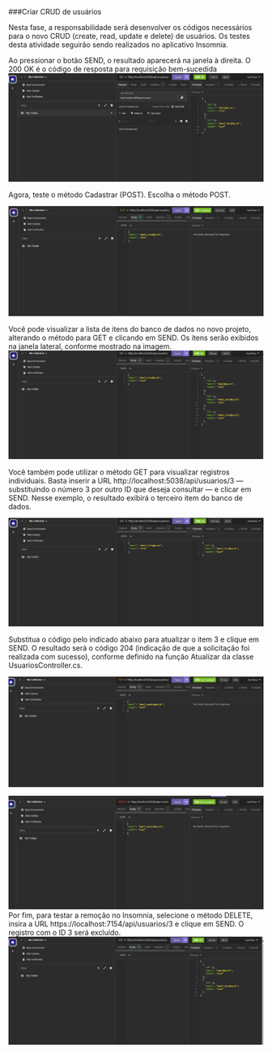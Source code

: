 ###Criar CRUD de usuários

Nesta fase, a responsabilidade será desenvolver os códigos necessários para o novo CRUD (create, read, update e delete) de usuários.
Os testes desta atividade seguirão sendo realizados no aplicativo Insomnia.

Ao pressionar o botão SEND, o resultado aparecerá na janela à direita. O 200 OK é o código de resposta para requisição bem-sucedida
![Logo da Minha Empresa](https://github.com/diegobrl/crud-usuarios-api/blob/main/screenshot/0001.png)

Agora, teste o método Cadastrar (POST). Escolha o método POST.

![Logo da Minha Empresa](https://github.com/diegobrl/crud-usuarios-api/blob/main/screenshot/0002.png)

Você pode visualizar a lista de itens do banco de dados no novo projeto, alterando o método para GET e clicando em SEND. Os itens serão exibidos na janela lateral, conforme mostrado na imagem.
![Logo da Minha Empresa](https://github.com/diegobrl/crud-usuarios-api/blob/main/screenshot/0003.png)

Você também pode utilizar o método GET para visualizar registros individuais. Basta inserir a URL http://localhost:5038/api/usuarios/3 — substituindo o número 3 por outro ID que deseja consultar — e clicar em SEND. Nesse exemplo, o resultado exibirá o terceiro item do banco de dados.

![Logo da Minha Empresa](https://github.com/diegobrl/crud-usuarios-api/blob/main/screenshot/0004.png)

Substitua o código pelo indicado abaixo para atualizar o item 3 e clique em SEND. O resultado será o código 204 (indicação de que a solicitação foi realizada com sucesso), conforme definido na função Atualizar da classe UsuariosController.cs.

![Logo da Minha Empresa](https://github.com/diegobrl/crud-usuarios-api/blob/main/screenshot/0005.png)

![Logo da Minha Empresa](https://github.com/diegobrl/crud-usuarios-api/blob/main/screenshot/0006.png)
Por fim, para testar a remoção no Insomnia, selecione o método DELETE, insira a URL https://localhost:7154/api/usuarios/3 e clique em SEND. O registro com o ID 3 será excluído.
![Logo da Minha Empresa](https://github.com/diegobrl/crud-usuarios-api/blob/main/screenshot/0007.png)
